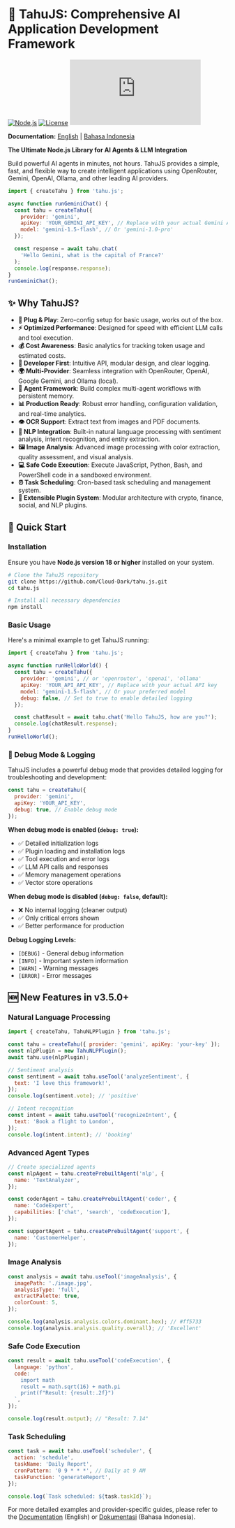 # 🥘 TahuJS: Comprehensive AI Application Development Framework

[![Node.js](https://img.shields.io/badge/Node.js-18%2B-green?logo=node.js)](https://nodejs.org/)
[![License](https://img.shields.io/badge/License-MIT-blue.svg)](LICENSE)
[![GitHub Stars](https://img.shields.io/github/stars/Cloud-Dark/tahu.js?style=social)](https://github.com/Cloud-Dark/tahu.js/stargazers)

**Documentation:** [English](./docs/en.md) | [Bahasa Indonesia](./docs/id.md)

**The Ultimate Node.js Library for AI Agents & LLM Integration**

Build powerful AI agents in minutes, not hours. TahuJS provides a simple, fast, and flexible way to create intelligent applications using OpenRouter, Gemini, OpenAI, Ollama, and other leading AI providers.

```javascript
import { createTahu } from 'tahu.js';

async function runGeminiChat() {
  const tahu = createTahu({
    provider: 'gemini',
    apiKey: 'YOUR_GEMINI_API_KEY', // Replace with your actual Gemini API key
    model: 'gemini-1.5-flash', // Or 'gemini-1.0-pro'
  });

  const response = await tahu.chat(
    'Hello Gemini, what is the capital of France?'
  );
  console.log(response.response);
}
runGeminiChat();
```

## ✨ Why TahuJS?

- **🚀 Plug & Play**: Zero-config setup for basic usage, works out of the box.
- **⚡ Optimized Performance**: Designed for speed with efficient LLM calls and tool execution.
- **💰 Cost Awareness**: Basic analytics for tracking token usage and estimated costs.
- **🔧 Developer First**: Intuitive API, modular design, and clear logging.
- **🌍 Multi-Provider**: Seamless integration with OpenRouter, OpenAI, Google Gemini, and Ollama (local).
- **🤖 Agent Framework**: Build complex multi-agent workflows with persistent memory.
- **📊 Production Ready**: Robust error handling, configuration validation, and real-time analytics.
- **👁️ OCR Support**: Extract text from images and PDF documents.
- **🧠 NLP Integration**: Built-in natural language processing with sentiment analysis, intent recognition, and entity extraction.
- **🖼️ Image Analysis**: Advanced image processing with color extraction, quality assessment, and visual analysis.
- **💻 Safe Code Execution**: Execute JavaScript, Python, Bash, and PowerShell code in a sandboxed environment.
- **⏰ Task Scheduling**: Cron-based task scheduling and management system.
- **🔌 Extensible Plugin System**: Modular architecture with crypto, finance, social, and NLP plugins.

## 🚀 Quick Start

### Installation

Ensure you have **Node.js version 18 or higher** installed on your system.

```bash
# Clone the TahuJS repository
git clone https://github.com/Cloud-Dark/tahu.js.git
cd tahu.js

# Install all necessary dependencies
npm install
```

### Basic Usage

Here's a minimal example to get TahuJS running:

```javascript
import { createTahu } from 'tahu.js';

async function runHelloWorld() {
  const tahu = createTahu({
    provider: 'gemini', // or 'openrouter', 'openai', 'ollama'
    apiKey: 'YOUR_API_API_KEY', // Replace with your actual API key
    model: 'gemini-1.5-flash', // Or your preferred model
    debug: false, // Set to true to enable detailed logging
  });

  const chatResult = await tahu.chat('Hello TahuJS, how are you?');
  console.log(chatResult.response);
}
runHelloWorld();
```

### 🔧 Debug Mode & Logging

TahuJS includes a powerful debug mode that provides detailed logging for troubleshooting and development:

```javascript
const tahu = createTahu({
  provider: 'gemini',
  apiKey: 'YOUR_API_KEY',
  debug: true, // Enable debug mode
});
```

**When debug mode is enabled (`debug: true`):**
- ✅ Detailed initialization logs
- ✅ Plugin loading and installation logs
- ✅ Tool execution and error logs  
- ✅ LLM API calls and responses
- ✅ Memory management operations
- ✅ Vector store operations

**When debug mode is disabled (`debug: false`, default):**
- ❌ No internal logging (cleaner output)
- ✅ Only critical errors shown
- ✅ Better performance for production

**Debug Logging Levels:**
- `[DEBUG]` - General debug information
- `[INFO]` - Important system information
- `[WARN]` - Warning messages
- `[ERROR]` - Error messages

## 🆕 New Features in v3.5.0+

### Natural Language Processing

```javascript
import { createTahu, TahuNLPPlugin } from 'tahu.js';

const tahu = createTahu({ provider: 'gemini', apiKey: 'your-key' });
const nlpPlugin = new TahuNLPPlugin();
await tahu.use(nlpPlugin);

// Sentiment analysis
const sentiment = await tahu.useTool('analyzeSentiment', {
  text: 'I love this framework!',
});
console.log(sentiment.vote); // 'positive'

// Intent recognition
const intent = await tahu.useTool('recognizeIntent', {
  text: 'Book a flight to London',
});
console.log(intent.intent); // 'booking'
```

### Advanced Agent Types

```javascript
// Create specialized agents
const nlpAgent = tahu.createPrebuiltAgent('nlp', {
  name: 'TextAnalyzer',
});

const coderAgent = tahu.createPrebuiltAgent('coder', {
  name: 'CodeExpert',
  capabilities: ['chat', 'search', 'codeExecution'],
});

const supportAgent = tahu.createPrebuiltAgent('support', {
  name: 'CustomerHelper',
});
```

### Image Analysis

```javascript
const analysis = await tahu.useTool('imageAnalysis', {
  imagePath: './image.jpg',
  analysisType: 'full',
  extractPalette: true,
  colorCount: 5,
});

console.log(analysis.analysis.colors.dominant.hex); // #ff5733
console.log(analysis.analysis.quality.overall); // 'Excellent'
```

### Safe Code Execution

```javascript
const result = await tahu.useTool('codeExecution', {
  language: 'python',
  code: `
    import math
    result = math.sqrt(16) + math.pi
    print(f"Result: {result:.2f}")
  `,
});

console.log(result.output); // "Result: 7.14"
```

### Task Scheduling

```javascript
const task = await tahu.useTool('scheduler', {
  action: 'schedule',
  taskName: 'Daily Report',
  cronPattern: '0 9 * * *', // Daily at 9 AM
  taskFunction: 'generateReport',
});

console.log(`Task scheduled: ${task.taskId}`);
```

For more detailed examples and provider-specific guides, please refer to the [Documentation](./docs/en.md) (English) or [Dokumentasi](./docs/id.md) (Bahasa Indonesia).
